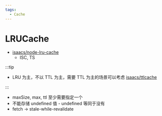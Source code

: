 ```yaml
---
tags:
  - Cache
---
```


# LRUCache

- [isaacs/node-lru-cache](https://github.com/isaacs/node-lru-cache)
  - ISC, TS

:::tip

- LRU 为主，不以 TTL 为主，需要 TTL 为主的场景可以考虑 [isaacs/ttlcache](https://github.com/isaacs/ttlcache)

:::

- maxSize, max, ttl 至少需要指定一个
- 不能存储 undefined 值 - undefined 等同于没有
- fetch -> stale-while-revalidate
